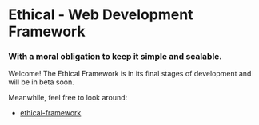 # Ethical - Web Development Framework
### With a moral obligation to keep it simple and scalable.
Welcome! The Ethical Framework is in its final stages of development and will be in beta soon.

Meanwhile, feel free to look around:
  - [ethical-framework](https://github.com/Ethically/ethical-framework)
